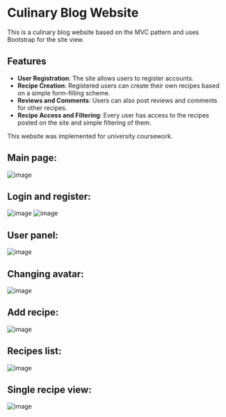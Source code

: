 # Culinary Blog Website

This is a culinary blog website based on the MVC pattern and uses Bootstrap for the site view. 

## Features

- **User Registration**: The site allows users to register accounts. 
- **Recipe Creation**: Registered users can create their own recipes based on a simple form-filling scheme.
- **Reviews and Comments**: Users can also post reviews and comments for other recipes.
- **Recipe Access and Filtering**: Every user has access to the recipes posted on the site and simple filtering of them.

This website was implemented for university coursework.


## Main page:
![image](https://github.com/trimplexx/BlogKulinarny/assets/101646747/af40b037-463d-4834-909a-480f850a9963)

## Login and register:
![image](https://github.com/trimplexx/BlogKulinarny/assets/101646747/a31d153b-b8aa-49e9-831f-b75ea333f396)
![image](https://github.com/trimplexx/BlogKulinarny/assets/101646747/ca314ae2-21af-48d1-8749-7035703cf96a)

## User panel:
![image](https://github.com/trimplexx/BlogKulinarny/assets/101646747/fd70a346-f6d3-4a81-a409-4794c9bfbec3)

## Changing avatar:
![image](https://github.com/trimplexx/BlogKulinarny/assets/101646747/a5e5740b-370f-4ac5-a3e2-76ad376f808f)

## Add recipe:
![image](https://github.com/trimplexx/BlogKulinarny/assets/101646747/d2fb3081-75e4-4211-aa48-7fef76e026d9)

## Recipes list:
![image](https://github.com/trimplexx/BlogKulinarny/assets/101646747/0c806f33-dc85-46e0-af77-a018487808d7)

## Single recipe view:
![image](https://github.com/trimplexx/BlogKulinarny/assets/101646747/6db64511-b77e-435d-939d-f12788ecdd2d)
